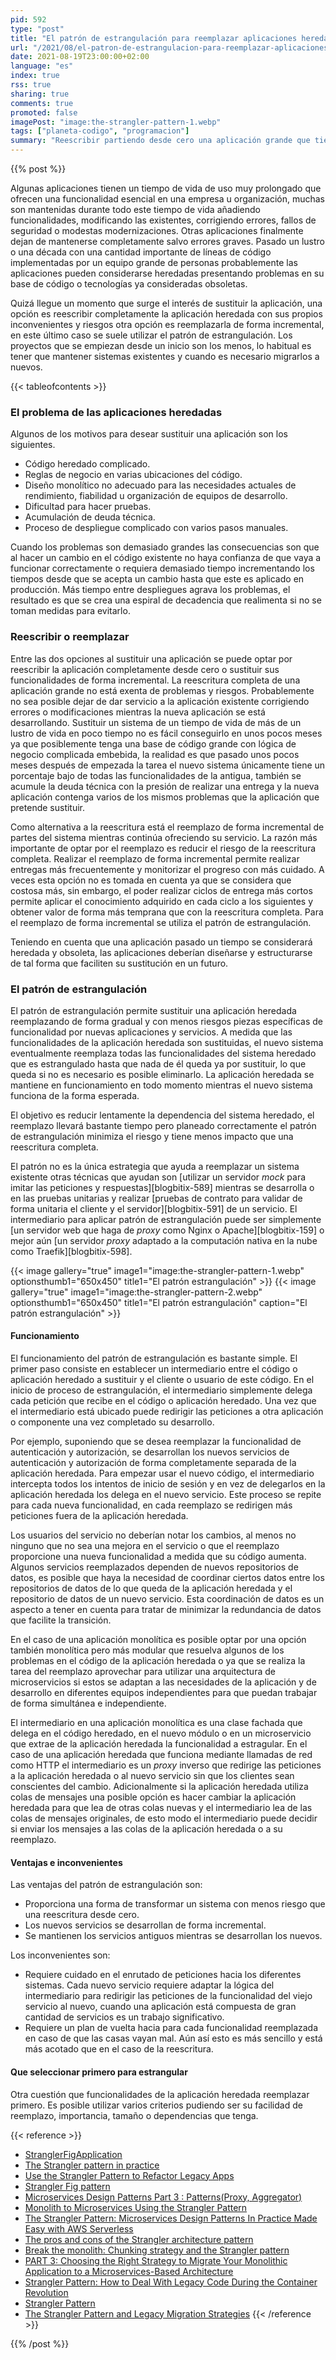 ```yaml
---
pid: 592
type: "post"
title: "El patrón de estrangulación para reemplazar aplicaciones heredadas"
url: "/2021/08/el-patron-de-estrangulacion-para-reemplazar-aplicaciones-heredadas/"
date: 2021-08-19T23:00:00+02:00
language: "es"
index: true
rss: true
sharing: true
comments: true
promoted: false
imagePost: "image:the-strangler-pattern-1.webp"
tags: ["planeta-codigo", "programacion"]
summary: "Reescribir partiendo desde cero una aplicación grande que tiene sus defectos pero que ha sido desarrollada durante mucho tiempo y su funcionalidad más importante opera mayormente bien no es una estrategia que esté exenta de riesgo ni garantiza que el el nuevo sistema tenga defectos parecidos, más graves o incluso la reescritura fracase. Si la reescritura tiene riesgos pero existe la necesidad de sustituir la aplicación heredada para solventar algunos de sus problemas es necesaria otra estrategia diferente a partir de cero. Una estrategia que se utiliza en estos casos es aplicar el patrón de estrangulación que reemplaza el sistema antiguo de forma incremental cada una de sus piezas."
---
```


{{% post %}}

Algunas aplicaciones tienen un tiempo de vida de uso muy prolongado que ofrecen una funcionalidad esencial en una empresa u organización, muchas son mantenidas durante todo este tiempo de vida añadiendo funcionalidades, modificando las existentes, corrigiendo errores, fallos de seguridad o modestas modernizaciones. Otras aplicaciones finalmente dejan de mantenerse completamente salvo errores graves. Pasado un lustro o una década con una cantidad importante de líneas de código implementadas por un equipo grande de personas probablemente las aplicaciones pueden considerarse heredadas presentando problemas en su base de código o tecnologías ya consideradas obsoletas.

Quizá llegue un momento que surge el interés de sustituir la aplicación, una opción es reescribir completamente la aplicación heredada con sus propios inconvenientes y riesgos otra opción es reemplazarla de forma incremental, en este último caso se suele utilizar el patrón de estrangulación. Los proyectos que se empiezan desde un inicio son los menos, lo habitual es tener que mantener sistemas existentes y cuando es necesario migrarlos a nuevos.

{{< tableofcontents >}}

### El problema de las aplicaciones heredadas

Algunos de los motivos para desear sustituir una aplicación son los siguientes.

* Código heredado complicado.
* Reglas de negocio en varias ubicaciones del código.
* Diseño monolítico no adecuado para las necesidades actuales de rendimiento, fiabilidad u organización de equipos de desarrollo.
* Dificultad para hacer pruebas.
* Acumulación de deuda técnica.
* Proceso de despliegue complicado con varios pasos manuales.

Cuando los problemas son demasiado grandes las consecuencias son que al hacer un cambio en el código existente no haya confianza de que vaya a funcionar correctamente o requiera demasiado tiempo incrementando los tiempos desde que se acepta un cambio hasta que este es aplicado en producción. Más tiempo entre despliegues agrava los problemas, el resultado es que se crea una espiral de decadencia que realimenta si no se toman medidas para evitarlo.

### Reescribir o reemplazar

Entre las dos opciones al sustituir una aplicación se puede optar por reescribir la aplicación completamente desde cero o sustituir sus funcionalidades de forma incremental. La reescritura completa de una aplicación grande no está exenta de problemas y riesgos. Probablemente no sea posible dejar de dar servicio a la aplicación existente corrigiendo errores o modificaciones mientras la nueva aplicación se está desarrollando. Sustituir un sistema de un tiempo de vida de más de un lustro de vida en poco tiempo no es fácil conseguirlo en unos pocos meses ya que posiblemente tenga una base de código grande con lógica de negocio complicada embebida, la realidad es que pasado unos pocos meses después de empezada la tarea el nuevo sistema únicamente tiene un porcentaje bajo de todas las funcionalidades de la antigua, también se acumule la deuda técnica con la presión de realizar una entrega y la nueva aplicación contenga varios de los mismos problemas que la aplicación que pretende sustituir.

Como alternativa a la reescritura está el reemplazo de forma incremental de partes del sistema mientras continúa ofreciendo su servicio. La razón más importante de optar por el reemplazo es reducir el riesgo de la reescritura completa. Realizar el reemplazo de forma incremental permite realizar entregas más frecuentemente y monitorizar el progreso con más cuidado. A veces esta opción no es tomada en cuenta ya que se considera que costosa más, sin embargo, el poder realizar ciclos de entrega más cortos permite aplicar el conocimiento adquirido en cada ciclo a los siguientes y obtener valor de forma más temprana que con la reescritura completa. Para el reemplazo de forma incremental se utiliza el patrón de estrangulación.

Teniendo en cuenta que una aplicación pasado un tiempo se considerará heredada y obsoleta, las aplicaciones deberían diseñarse y estructurarse de tal forma que faciliten su sustitución en un futuro.

### El patrón de estrangulación

El patrón de estrangulación permite sustituir una aplicación heredada reemplazando de forma gradual y con menos riesgos piezas específicas de funcionalidad por nuevas aplicaciones y servicios. A medida que las funcionalidades de la aplicación heredada son sustituidas, el nuevo sistema eventualmente reemplaza todas las funcionalidades del sistema heredado que es estrangulado hasta que nada de él queda ya por sustituir, lo que queda si no es necesario es posible eliminarlo. La aplicación heredada se mantiene en funcionamiento en todo momento mientras el nuevo sistema funciona de la forma esperada.

El objetivo es reducir lentamente la dependencia del sistema heredado, el reemplazo llevará bastante tiempo pero planeado correctamente el patrón de estrangulación minimiza el riesgo y tiene menos impacto que una reescritura completa.

El patrón no es la única estrategia que ayuda a reemplazar un sistema existente otras técnicas que ayudan son [utilizar un servidor _mock_ para imitar las peticiones y respuestas][blogbitix-589] mientras se desarrolla o en las pruebas unitarias y realizar [pruebas de contrato para validar de forma unitaria el cliente y el servidor][blogbitix-591] de un servicio. El intermediario para aplicar patrón de estrangulación puede ser simplemente [un servidor  web que haga de _proxy_ como Nginx o Apache][blogbitix-159] o mejor aún [un servidor _proxy_ adaptado a la computación nativa en la nube como Traefik][blogbitix-598].

{{< image
    gallery="true"
    image1="image:the-strangler-pattern-1.webp" optionsthumb1="650x450" title1="El patrón estrangulación" >}}
{{< image
    gallery="true"
    image1="image:the-strangler-pattern-2.webp" optionsthumb1="650x450" title1="El patrón estrangulación"
    caption="El patrón estrangulación" >}}

#### Funcionamiento

El funcionamiento del patrón de estrangulación es bastante simple. El primer paso consiste en establecer un intermediario entre el código o aplicación heredado a sustituir y el cliente o usuario de este código. En el inicio de proceso de estrangulación, el intermediario simplemente delega cada petición que recibe en el código o aplicación heredado. Una vez que el intermediario está ubicado puede redirigir las peticiones a otra aplicación o componente una vez completado su desarrollo.

Por ejemplo, suponiendo que se desea reemplazar la funcionalidad de autenticación y autorización, se desarrollan los nuevos servicios de autenticación y autorización de forma completamente separada de la aplicación heredada. Para empezar usar el nuevo código, el intermediario intercepta todos los intentos de inicio de sesión y en vez de delegarlos en la aplicación heredada los delega en el nuevo servicio. Este proceso se repite para cada nueva funcionalidad, en cada reemplazo se redirigen más peticiones fuera de la aplicación heredada.

Los usuarios del servicio no deberían notar los cambios, al menos no ninguno que no sea una mejora en el servicio o que el reemplazo proporcione una nueva funcionalidad a medida que su código aumenta. Algunos servicios reemplazados dependen de nuevos repositorios de datos, es posible que haya la necesidad de coordinar ciertos datos entre los repositorios de datos de lo que queda de la aplicación heredada y el repositorio de datos de un nuevo servicio. Esta coordinación de datos es un aspecto a tener en cuenta para tratar de minimizar la redundancia de datos que facilite la transición.

En el caso de una aplicación monolítica es posible optar por una opción también monolítica pero más modular que resuelva algunos de los problemas en el código de la aplicación heredada o ya que se realiza la tarea del reemplazo aprovechar para utilizar una arquitectura de microservicios si estos se adaptan a las necesidades de la aplicación y de desarrollo en diferentes equipos independientes para que puedan trabajar de forma simultánea e independiente.

El intermediario en una aplicación monolítica es una clase fachada que delega en el código heredado, en el nuevo módulo o en un microservicio que extrae de la aplicación heredada la funcionalidad a estragular. En el caso de una aplicación heredada que funciona mediante llamadas de red como HTTP el intermediario es un _proxy_ inverso que redirige las peticiones a la aplicación heredada o al nuevo servicio sin que los clientes sean conscientes del cambio. Adicionalmente si la aplicación heredada utiliza colas de mensajes una posible opción es hacer cambiar la aplicación heredada para que lea de otras colas nuevas y el intermediario lea de las colas de mensajes originales, de esto modo el intermediario puede decidir si enviar los mensajes a las colas de la aplicación heredada o a su reemplazo.

#### Ventajas e inconvenientes

Las ventajas del patrón de estrangulación son:

* Proporciona una forma de transformar un sistema con menos riesgo que una reescritura desde cero.
* Los nuevos servicios se desarrollan de forma incremental.
* Se mantienen los servicios antiguos mientras se desarrollan los nuevos.

Los inconvenientes son:

* Requiere cuidado en el enrutado de peticiones hacia los diferentes sistemas. Cada nuevo servicio requiere adaptar la lógica del intermediario para redirigir las peticiones de la funcionalidad del viejo servicio al nuevo, cuando una aplicación está compuesta de gran cantidad de servicios es un trabajo significativo.
* Requiere un plan de vuelta hacia para cada funcionalidad reemplazada en caso de que las casas vayan mal. Aún así esto es más sencillo y está más acotado que en el caso de la reescritura.

#### Que seleccionar primero para estrangular

Otra cuestión que funcionalidades de la aplicación heredada reemplazar primero. Es posible utilizar varios criterios pudiendo ser su facilidad de reemplazo, importancia, tamaño o dependencias que tenga.

{{< reference >}}
* [StranglerFigApplication](https://martinfowler.com/bliki/StranglerFigApplication.html)
* [The Strangler pattern in practice](https://www.michielrook.nl/2016/11/strangler-pattern-practice/)
* [Use the Strangler Pattern to Refactor Legacy Apps](https://www.kiuwan.com/strangle-pattern-legacy-apps/)
* [Strangler Fig pattern](https://docs.microsoft.com/en-us/azure/architecture/patterns/strangler-fig)
* [Microservices Design Patterns Part 3 : Patterns(Proxy, Aggregator)](https://www.linkedin.com/pulse/microservices-design-patterns-part-3-patternsproxy-satish-sharma)
* [Monolith to Microservices Using the Strangler Pattern](https://dzone.com/articles/monolith-to-microservices-using-the-strangler-patt)
* [The Strangler Pattern: Microservices Design Patterns In Practice Made Easy with AWS Serverless](https://medium.com/nerd-for-tech/the-strangler-pattern-microservices-design-patterns-in-practice-made-easy-with-aws-serverless-97437a82b052)
* [The pros and cons of the Strangler architecture pattern](https://www.redhat.com/architect/pros-and-cons-strangler-architecture-pattern)
* [Break the monolith: Chunking strategy and the Strangler pattern](https://www.ibm.com/garage/method/practices/code/chunking-strategy-strangler-pattern/)
* [PART 3: Choosing the Right Strategy to Migrate Your Monolithic Application to a Microservices-Based Architecture](https://capgemini-engineering.com/us/en/insight/part-3-choosing-the-right-strategy-to-migrate-your-monolithic-application-to-a-microservices-based-architecture/)
* [Strangler Pattern: How to Deal With Legacy Code During the Container Revolution](https://www.overops.com/blog/strangler-pattern-how-to-keep-sane-with-legacy-monolith-applications/)
* [Strangler Pattern](https://mechanicalrock.github.io/2020/05/04/strangler-pattern.html)
* [The Strangler Pattern and Legacy Migration Strategies](https://www.atelier-solutions.com/the-strangler-pattern-and-legacy-migration-strategies/)
{{< /reference >}}

{{% /post %}}
